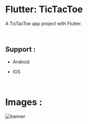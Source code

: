 # Flutter: TicTacToe 
A TicTacToe app project with Flutter.

</br> 

## Support :
- Android
- IOS

  </br>

# Images :
![banner](https://github.com/BardiaKhd/tic_toc_toe/assets/138980378/d32fda37-7286-4b9a-af7f-3a606b271ea7)
